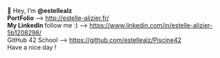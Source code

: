 👋 Hey, I’m <strong>@estellealz</strong>
<br><strong>PortFolio</strong> --> http://estelle-alizier.fr/
<br><strong>My LinkedIn </strong>follow me :) --> https://www.linkedin.com/in/estelle-alizier-5b1208298/
<br>GitHub 42 School --> https://github.com/estellealz/Piscine42
<br>Have a nice day !
<!---
estellealz/estellealz is a ✨ special ✨ repository because its `README.md` (this file) appears on your GitHub profile.
You can click the Preview link to take a look at your changes.
--->
